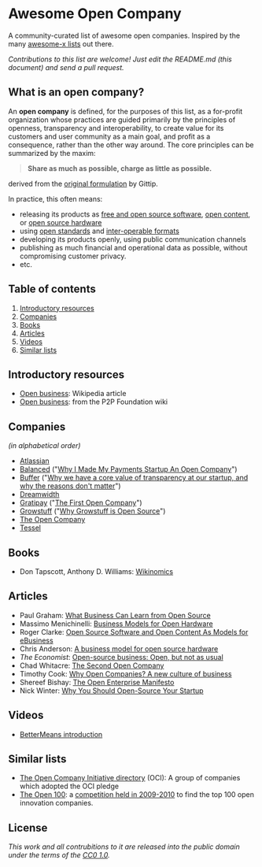 # Awesome Open Company
A community-curated list of awesome open companies.
Inspired by the many [awesome-x lists](https://github.com/emijrp/awesome-awesome) out there.

*Contributions to this list are welcome! Just edit the README.md (this document) and send a pull request.*

## What is an open company?

An **open company** is defined, for the purposes of this list, as a for-profit organization whose practices are guided primarily by the principles of openness, transparency and interoperability, to create value for its customers and user community as a main goal, and profit as a consequence, rather than the other way around. The core principles can be summarized by the maxim:

> **Share as much as possible, charge as little as possible.**

derived from the [original formulation](http://blog.gittip.com/post/26350459746/the-first-open-company/) by Gittip.

In practice, this often means:
- releasing its products as
  [free and open source software](https://en.wikipedia.org/wiki/Free_and_open-source_software),
  [open content](https://en.wikipedia.org/wiki/Free_content),
  or [open source hardware](https://en.wikipedia.org/wiki/Open-source_hardware)
- using [open standards](https://en.wikipedia.org/wiki/Open_standard)
  and [inter-operable formats](https://en.wikipedia.org/wiki/Interoperability)
- developing its products openly, using public communication channels
- publishing as much financial and operational data as possible, without compromising customer privacy.
- etc.

## Table of contents
1. [Introductory resources](#introductory-resources)
2. [Companies](#companies)
3. [Books](#books)
4. [Articles](#articles) 
5. [Videos](#videos)
6. [Similar lists](#similar-lists)

## Introductory resources
- [Open business](https://en.wikipedia.org/wiki/Open_business): Wikipedia article
- [Open business](http://p2pfoundation.net/Open_Business): from the P2P Foundation wiki
 
## Companies
*(in alphabetical order)*
- [Atlassian](https://www.atlassian.com/company/about/values)
- [Balanced](https://www.balancedpayments.com/open) ("[Why I Made My Payments Startup An Open Company](http://www.fastcolabs.com/3008944/open-company/why-i-made-my-payments-startup-an-open-company)")
- [Buffer](https://buffer.com/transparency) ("[Why we have a core value of transparency at our startup, and why the reasons don't matter](http://joel.is/why-we-have-a-core-value-of-transparency-at-our-startup/)")
- [Dreamwidth](http://www.dreamwidth.org/about)
- [Gratipay](http://inside.gratipay.com/big-picture/welcome) ("[The First Open Company](http://blog.gittip.com/post/26350459746/the-first-open-company/)")
- [Growstuff](http://wiki.growstuff.org/index.php/Values) ("[Why Growstuff is Open Source](http://blog.growstuff.org/2013/02/20/why-growstuff-is-open-source/)")
- [The Open Company](http://theopencompany.net/pages/about-us)
- [Tessel](https://tessel.io/opensource)

## Books
- Don Tapscott, Anthony D. Williams: [Wikinomics](https://en.wikipedia.org/wiki/Wikinomics)

## Articles
- Paul Graham: [What Business Can Learn from Open Source](http://www.paulgraham.com/opensource.html)
- Massimo Menichinelli: [Business Models for Open Hardware](http://www.openp2pdesign.org/2011/open-design/business-models-for-open-hardware/)
- Roger Clarke: [Open Source Software and Open Content As Models for eBusiness](http://www.rogerclarke.com/EC/Bled04.html)
- Chris Anderson: [A business model for open source hardware](http://www.longtail.com/the_long_tail/2009/01/a-business-mode.html)
- *The Economist*: [Open-source business: Open, but not as usual](http://www.economist.com/node/5624944)
- Chad Whitacre: [The Second Open Company](https://medium.com/gratipay-blog/the-second-open-company-4cbab7ca1a47)
- Timothy Cook: [Why Open Companies? A new culture of business](https://medium.com/open-companies/why-open-companies-fdb74d1b4f0f)
- Shereef Bishay: [The Open Enterprise Manifesto](http://wayback.archive.org/web/20120415110215/http://bettermeans.org/front/learn-more/open-enterprise-manifesto/)
- Nick Winter: [Why You Should Open-Source Your Startup](http://blog.codecombat.com/why-you-should-open-source-your-startup)

## Videos
- [BetterMeans introduction](https://www.youtube.com/watch?v=MAlnMWlvw9g)

## Similar lists
- [The Open Company Initiative directory](http://www.opencompany.org/directory/) (OCI):
  A group of companies which adopted the OCI pledge
- [The Open 100](http://wayback.archive.org/web/20110824041839/http://www.openbusiness.cc/category/directory/openbusiness/): a [competition held in 2009-2010](http://wayback.archive.org/web/20120727175118/http://www.openbusiness.cc/open100/about/) to find the top 100 open innovation companies.

## License
*This work and all contrubitions to it are released into the public domain under the terms of the [CC0 1.0](https://creativecommons.org/publicdomain/zero/1.0/).*
